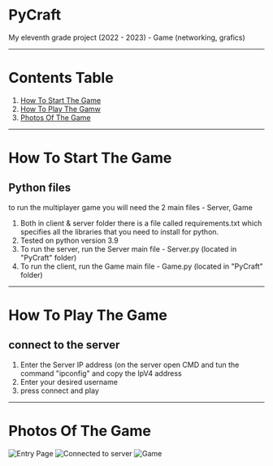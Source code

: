 # PyCraft
My eleventh grade project (2022 - 2023) - Game (networking, grafics)

----------------------------------------------------------------------

# Contents Table
1. [How To Start The Game](#How-To-Start-The-Game)
2. [How To Play The Gamw](#How-To-Play-The-Game)
3. [Photos Of The Game](#Photos-Of-The-Game)

----------------------------------------------------------------------

# How To Start The Game

## Python files
to run the multiplayer game you will need the 2 main files - Server, Game
1. Both in client & server folder there is a file called requirements.txt which specifies all the libraries that you need to install for python.
2. Tested on python version 3.9
3. To run the server, run the Server main file - Server.py (located in "PyCraft" folder)
4. To run the client, run the Game main file - Game.py (located in "PyCraft" folder)

----------------------------------------------------------------------

# How To Play The Game

## connect to the server
1. Enter the Server IP address (on the server open CMD and tun the command "ipconfig" and copy the IpV4 address
2. Enter your desired username
3. press connect and play

----------------------------------------------------------------------

# Photos Of The Game
![Entry Page]()
![Connected to server]()
![Game]()
